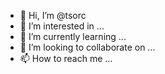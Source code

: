 - 👋 Hi, I’m @tsorc
- 👀 I’m interested in ...
- 🌱 I’m currently learning ...
- 💞️ I’m looking to collaborate on ...
- 📫 How to reach me ...

<!---
tsorc/tsorc is a ✨ special ✨ repository because its `README.md` (this file) appears on your GitHub profile.
You can click the Preview link to take a look at your changes.
--->
